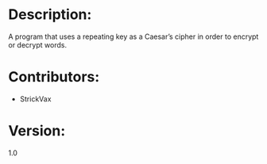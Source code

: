 
# Description:

A program that uses a repeating key as a Caesar’s cipher in order to encrypt or decrypt words.

# Contributors:

* StrickVax

# Version:

1.0
